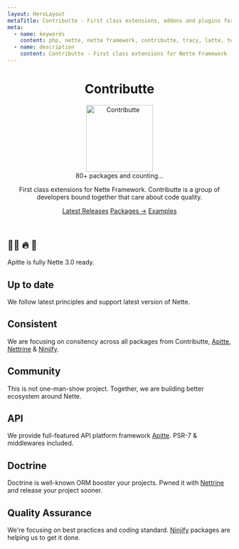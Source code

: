 ```yaml
---
layout: HeroLayout
metaTitle: Contributte - First class extensions, addons and plugins for Nette Framework. Planty of examples and tricks for Nette.
meta:
  - name: keywords
    content: php, nette, nette framework, contributte, tracy, latte, templates, database, extensions, addons, plugins
  - name: description
    content: Contributte - First class extensions for Nette Framework
---
```


<header class="text-center">
  <h1 class="hidden">Contributte</h1>
  <div class="flex mt-6">
    <div class="flex-1">
      <img src="/contributte.png" class="m-auto" alt="Contributte" title="Contributte logo" width="150">
    </div>
    <div class="flex-1 flex flex-col leading-tight">
      <span class="text-8xl">80+</span>
      <span class="text-gray-600 text-base font-bold">packages and counting...</span>
    </div>
  </div>
  <p class="text-2xl text-gray-600 mt-6">
    First class extensions for Nette Framework. 
    Contributte is a group of developers bound together that care about code quality.
  </p>
  <div class="mt-6">
      <a href="/releases/" class="bg-blue-600 hover:bg-blue-700 text-white font-bold py-2 px-4 rounded mb-4 inline-block">Latest Releases</a>
      <a href="/packages/" class="bg-blue-600 hover:bg-blue-700 text-white font-bold py-2 px-4 rounded mb-4 inline-block">Packages →</a>
      <a href="/examples/" class="bg-blue-600 hover:bg-blue-700 text-white font-bold py-2 px-4 rounded mb-4 inline-block">Examples</a>
  </div>
</header>

<div class="mt-8">
  <h2 class="text-center text-3xl">👨‍🚒 🔥 ‍🚒</h2>
  <Explanation type="hotness">
    Apitte is fully Nette 3.0 ready.
    <template #link><a href="/blabs/2019/apitte-nette-3-0-ready.html">Show me hot →</a></template>
  </Explanation>
</div>

<div class="mt-12 flex flex-wrap">
  <div class="md:w-1/3 sm:w-100 px-4 pb-6">
    <h2 class="text-2xl font-medium">Up to date</h2>
    <p>We follow latest principles and support latest version of Nette.</p>
  </div>
  <div class="md:w-1/3 sm:w-100 px-4 pb-6">
    <h2 class="text-2xl font-medium">Consistent</h2>
    <p>We are focusing on consitency across all packages from Contributte, <a href="/apitte/">Apitte</a>, <a href="/nettrine/">Nettrine</a> & <a href="/ninjify/">Ninjify</a>.</p>
  </div>
  <div class="md:w-1/3 sm:w-100 px-4 pb-6">
    <h2 class="text-2xl font-medium">Community</h2>
    <p>This is not one-man-show project. Together, we are building better ecosystem around Nette.</p>
  </div>
  <div class="md:w-1/3 sm:w-100 px-4 pb-6">
    <h2 class="text-2xl font-medium">API</h2>
    <p>We provide full-featured API platform framework <a href="/apitte/">Apitte</a>. PSR-7 & middlewares included.</p>
  </div>
  <div class="md:w-1/3 sm:w-100 px-4 pb-6">
    <h2 class="text-2xl font-medium">Doctrine</h2>
    <p>Doctrine is well-known ORM booster your projects. Pwned it with <a href="/nettrine/">Nettrine</a> and release your project sooner.</p>
  </div>
  <div class="md:w-1/3 sm:w-100 px-4 pb-6">
    <h2 class="text-2xl font-medium">Quality Assurance</h2>
    <p>We're focusing on best practices and coding standard. <a href="/ninjify/">Ninjify</a> packages are helping us to get it done.  </p>
  </div>
</div>

